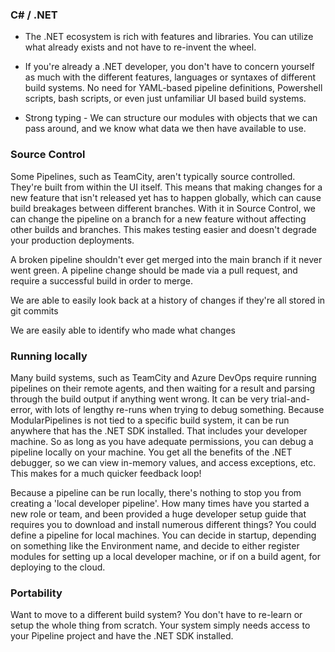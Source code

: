 ### C# / .NET

- The .NET ecosystem is rich with features and libraries. You can utilize what already exists and not have to re-invent the wheel.

- If you're already a .NET developer, you don't have to concern yourself as much with the different features, languages or syntaxes of different build systems. No need for YAML-based pipeline definitions, Powershell scripts, bash scripts, or even just unfamiliar UI based build systems.

- Strong typing - We can structure our modules with objects that we can pass around, and we know what data we then have available to use.

### Source Control

Some Pipelines, such as TeamCity, aren't typically source controlled. They're built from within the UI itself. This means that making changes for a new feature that isn't released yet has to happen globally, which can cause build breakages between different branches. With it in Source Control, we can change the pipeline on a branch for a new feature without affecting other builds and branches. This makes testing easier and doesn't degrade your production deployments.

A broken pipeline shouldn't ever get merged into the main branch if it never went green. A pipeline change should be made via a pull request, and require a successful build in order to merge.

We are able to easily look back at a history of changes if they're all stored in git commits

We are easily able to identify who made what changes

### Running locally

Many build systems, such as TeamCity and Azure DevOps require running pipelines on their remote agents, and then waiting for a result and parsing through the build output if anything went wrong. It can be very trial-and-error, with lots of lengthy re-runs when trying to debug something.
Because ModularPipelines is not tied to a specific build system, it can be run anywhere that has the .NET SDK installed. That includes your developer machine. So as long as you have adequate permissions, you can debug a pipeline locally on your machine. You get all the benefits of the .NET debugger, so we can view in-memory values, and access exceptions, etc. This makes for a much quicker feedback loop!

Because a pipeline can be run locally, there's nothing to stop you from creating a 'local developer pipeline'.
How many times have you started a new role or team, and been provided a huge developer setup guide that requires you to download and install numerous different things? You could define a pipeline for local machines. You can decide in startup, depending on something like the Environment name, and decide to either register modules for setting up a local developer machine, or if on a build agent, for deploying to the cloud.

### Portability

Want to move to a different build system? You don't have to re-learn or setup the whole thing from scratch. Your system simply needs access to your Pipeline project and have the .NET SDK installed.